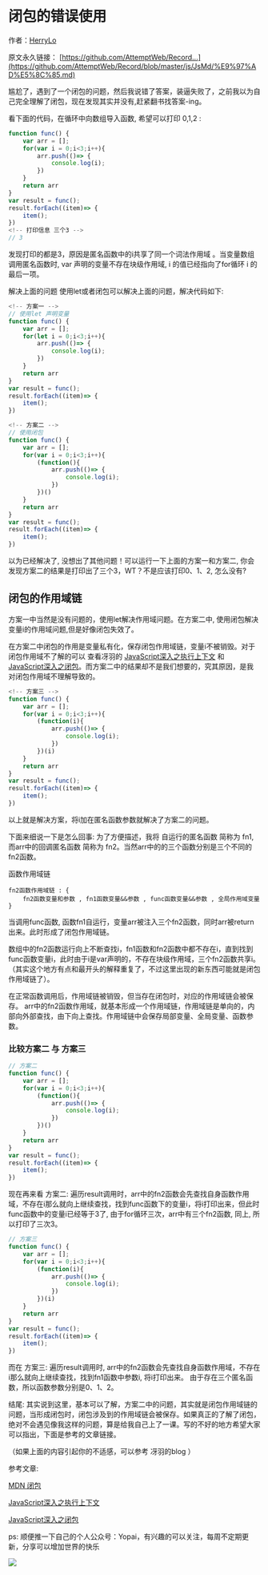 # 闭包的错误使用

作者：[HerryLo](https://github.com/HerryLo)

原文永久链接： [https://github.com/AttemptWeb/Record...](https://github.com/AttemptWeb/Record/blob/master/js/JsMd/%E9%97%AD%E5%8C%85.md)

尴尬了，遇到了一个闭包的问题，然后我说错了答案，装逼失败了，之前我以为自己完全理解了闭包，现在发现其实并没有,赶紧翻书找答案-ing。

看下面的代码，在循环中向数组导入函数, 希望可以打印 0,1,2 :

```javascript
function func() {
    var arr = [];
    for(var i = 0;i<3;i++){
        arr.push(()=> {
            console.log(i);
        })
    }
    return arr
}
var result = func();
result.forEach((item)=> {
    item();
})
<!-- 打印信息 三个3 -->
// 3
```

发现打印的都是3，原因是匿名函数中的i共享了同一个词法作用域 。当变量数组调用匿名函数时, var 声明的变量不存在块级作用域, i 的值已经指向了for循环 i 的最后一项。

解决上面的问题
使用let或者闭包可以解决上面的问题，解决代码如下: 
```javascript
<!-- 方案一 -->
// 使用let 声明变量
function func() {
    var arr = [];
    for(let i = 0;i<3;i++){
        arr.push(()=> {
            console.log(i);
        })
    }
    return arr
}
var result = func();
result.forEach((item)=> {
    item();
})

<!-- 方案二 -->
// 使用闭包
function func() {
    var arr = [];
    for(var i = 0;i<3;i++){
        (function(){
            arr.push(()=> {
                console.log(i);
            })
        })()
    }
    return arr
}
var result = func();
result.forEach((item)=> {
    item();
})
```
以为已经解决了, 没想出了其他问题！可以运行一下上面的方案一和方案二, 你会发现方案二的结果是打印出了三个3，WT？不是应该打印0、1、2, 怎么没有?

## 闭包的作用域链
方案一中当然是没有问题的，使用let解决作用域问题。在方案二中, 使用闭包解决变量i的作用域问题,但是好像闭包失效了。

在方案二中闭包的作用是变量私有化，保存闭包作用域链，变量i不被销毁。对于闭包作用域不了解的可以 查看冴羽的 [JavaScript深入之执行上下文](https://github.com/mqyqingfeng/Blog/issues/8) 和 [JavaScript深入之闭包](https://github.com/mqyqingfeng/Blog/issues/9)。而方案二中的结果却不是我们想要的，究其原因，是我对闭包作用域不理解导致的。
```javascript
<!-- 方案三 -->
function func() {
    var arr = [];
    for(var i = 0;i<3;i++){
        (function(i){
            arr.push(()=> {
                console.log(i);
            })
        })(i)
    }
    return arr
}
var result = func();
result.forEach((item)=> {
    item();
})
```
以上就是解决方案，将i加在匿名函数参数就解决了方案二的问题。

下面来细说一下是怎么回事:  为了方便描述，我将 自运行的匿名函数 简称为 fn1, 而arr中的回调匿名函数 简称为 fn2。当然arr中的的三个函数分别是三个不同的 fn2函数。

函数作用域链 
```
fn2函数作用域链 : {
    fn2函数变量和参数 , fn1函数变量&&参数 , func函数变量&&参数 , 全局作用域变量
}
```
当调用func函数, 函数fn1自运行，变量arr被注入三个fn2函数，同时arr被return出来。此时形成了闭包作用域链。

数组中的fn2函数运行向上不断查找i，fn1函数和fn2函数中都不存在i，直到找到func函数变量i，此时由于i是var声明的，不存在块级作用域，三个fn2函数共享i。（其实这个地方有点和最开头的解释重复了，不过这里出现的新东西可能就是闭包作用域链了）。

在正常函数调用后，作用域链被销毁，但当存在闭包时，对应的作用域链会被保存。 arr中的fn2函数作用域，就基本形成一个作用域链，作用域链是单向的，内部向外部查找，由下向上查找。作用域链中会保存局部变量、全局变量、函数参数。

### 比较方案二 与 方案三 

```javascript
// 方案二
function func() {
    var arr = [];
    for(var i = 0;i<3;i++){
        (function(){
            arr.push(()=> {
                console.log(i);
            })
        })()
    }
    return arr
}
var result = func();
result.forEach((item)=> {
    item();
})
```

现在再来看 方案二: 遍历result调用时，arr中的fn2函数会先查找自身函数作用域，不存在i那么就向上继续查找，找到func函数下的变量i，将i打印出来，但此时func函数中的变量i已经等于3了, 由于for循环三次，arr中有三个fn2函数, 同上, 所以打印了三次3。
```javascript
// 方案三
function func() {
    var arr = [];
    for(var i = 0;i<3;i++){
        (function(i){
            arr.push(()=> {
                console.log(i);
            })
        })(i)
    }
    return arr
}
var result = func();
result.forEach((item)=> {
    item();
})
```
而在 方案三: 遍历result调用时, arr中的fn2函数会先查找自身函数作用域，不存在i那么就向上继续查找，找到fn1函数中参数i, 将i打印出来。 由于存在三个匿名函数，所以函数参数分别是0、1、2。

结尾: 其实说到这里，基本可以了解，方案二中的问题，其实就是闭包作用域链的问题，当形成闭包时，闭包涉及到的作用域链会被保存。如果真正的了解了闭包，绝对不会遇见像我这样的问题，算是给我自己上了一课。写的不好的地方希望大家可以指出，下面是参考的文章链接。

（如果上面的内容引起你的不适感，可以参考 冴羽的blog ）

参考文章:

[MDN 闭包](https://developer.mozilla.org/zh-CN/docs/Web/JavaScript/Closures)

[JavaScript深入之执行上下文](https://github.com/mqyqingfeng/Blog/issues/8)

[JavaScript深入之闭包](https://github.com/mqyqingfeng/Blog/issues/9)

ps: 顺便推一下自己的个人公众号：Yopai，有兴趣的可以关注，每周不定期更新，分享可以增加世界的快乐

![](https://didiheng.com/webChat1.png)

